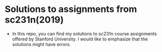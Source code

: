# Solutions to assignments from sc231n(2019)
- In this repo, you can find my solutions to sc231n course assignments offered by Stanford University. I would like to emphasize that the solutions might have errors.
